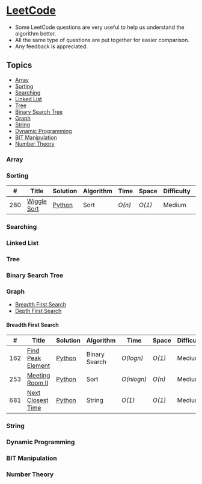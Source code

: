# [LeetCode](https://leetcode.com/problemset/algorithms/)
- Some LeetCode questions are very useful to help us understand the algorithm better.
- All the same type of questions are put together for easier comparison.
- Any feedback is appreciated.

## Topics
* [Array](https://github.com/codingyen/LeetCode/blob/master/README.md#array)
* [Sorting](https://github.com/codingyen/LeetCode/blob/master/README.md#sorting)
* [Searching](https://github.com/codingyen/LeetCode/blob/master/README.md#searching)
* [Linked List](https://github.com/codingyen/LeetCode/blob/master/README.md#linked-list)
* [Tree](https://github.com/codingyen/LeetCode/blob/master/README.md#tree)
* [Binary Search Tree](https://github.com/codingyen/LeetCode/blob/master/README.md#binary-search-tree)
* [Graph](https://github.com/codingyen/LeetCode/blob/master/README.md#graph)
* [String](https://github.com/codingyen/LeetCode/blob/master/README.md#string)
* [Dynamic Programming](https://github.com/codingyen/LeetCode/blob/master/README.md#dynamic-programming)
* [BIT Manipulation](https://github.com/codingyen/LeetCode/blob/master/README.md#bit-manipulation)
* [Number Theory](https://github.com/codingyen/LeetCode/blob/master/README.md#number-theory)

### Array

### Sorting
|  #  | Title | Solution | Algorithm | Time | Space | Difficulty | Note | 
|-----|-------|----------|-----------|------|-------|------------|------|
280| [Wiggle Sort](https://leetcode.com/problems/wiggle-sort/) | [Python](https://github.com/codingyen/LeetCode/blob/master/Python/280_wiggle_sort.py) | Sort | _O(n)_ | _O(1)_ | Medium |

### Searching

### Linked List

### Tree

### Binary Search Tree

### Graph
* [Breadth First Search](https://github.com/codingyen/LeetCode/blob/master/README.md#breadth-first-search)
* [Depth First Search](https://github.com/codingyen/LeetCode/blob/master/README.md#depth-first-search)
#### Breadth First Search
|  #  | Title | Solution | Algorithm | Time | Space | Difficulty | Note | 
|-----|-------|----------|-----------|------|-------|------------|------|
162| [Find Peak Element](https://leetcode.com/problems/find-peak-element/) | [Python](https://github.com/codingyen/LeetCode/blob/master/Python/162_find_peak_element.py) | Binary Search | _O(logn)_ | _O(1)_ | Medium |
253| [Meeting Room II](https://leetcode.com/problems/meeting-rooms-ii/) | [Python](https://github.com/codingyen/LeetCode/blob/master/Python/253_meeting_room_ii.py) | Sort | _O(nlogn)_ | _O(n)_ | Medium |
681| [Next Closest Time](https://leetcode.com/problems/next-closest-time/) | [Python](https://github.com/codingyen/LeetCode/blob/master/Python/681_next_closest_time.py) | String | _O(1)_ | _O(1)_ | Medium |

### String

### Dynamic Programming

### BIT Manipulation

### Number Theory